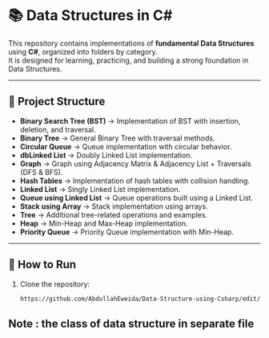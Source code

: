 # 📚 Data Structures in C#

This repository contains implementations of **fundamental Data Structures** using **C#**, organized into folders by category.  
It is designed for learning, practicing, and building a strong foundation in Data Structures.

---

## 📂 Project Structure

- **Binary Search Tree (BST)** → Implementation of BST with insertion, deletion, and traversal.  
- **Binary Tree** → General Binary Tree with traversal methods.  
- **Circular Queue** → Queue implementation with circular behavior.  
- **dbLinked List** → Doubly Linked List implementation.  
- **Graph** → Graph using Adjacency Matrix & Adjacency List + Traversals (DFS & BFS).  
- **Hash Tables** → Implementation of hash tables with collision handling.  
- **Linked List** → Singly Linked List implementation.  
- **Queue using Linked List** → Queue operations built using a Linked List.  
- **Stack using Array** → Stack implementation using arrays.  
- **Tree** → Additional tree-related operations and examples.  
- **Heap** → Min-Heap and Max-Heap implementation.
- **Priority Queue** → Priority Queue implementation with Min-Heap.
---

## 🚀 How to Run

1. Clone the repository:
   ```bash
   https://github.com/AbdullahEweida/Data-Structure-using-Csharp/edit/main/README.md
## Note : the class of data structure in separate file
